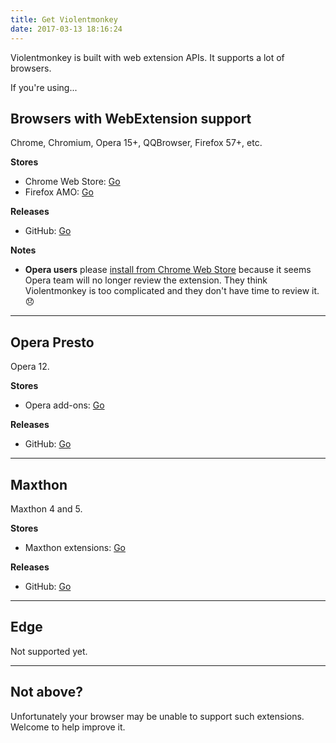 ```yaml
---
title: Get Violentmonkey
date: 2017-03-13 18:16:24
---
```


Violentmonkey is built with web extension APIs. It supports a lot of browsers.

If you're using...

Browsers with WebExtension support
---
Chrome, Chromium, Opera 15+, QQBrowser, Firefox 57+, etc.

**Stores**
- Chrome Web Store: [Go](https://chrome.google.com/webstore/detail/violent-monkey/jinjaccalgkegednnccohejagnlnfdag)
- Firefox AMO: [Go](https://addons.mozilla.org/firefox/addon/violentmonkey/)

**Releases**
- GitHub: [Go](https://github.com/violentmonkey/violentmonkey/releases)

**Notes**
- **Opera users** please [install from Chrome Web Store](https://addons.opera.com/en/extensions/details/download-chrome-extension-9/) because it seems Opera team will no longer review the extension. They think Violentmonkey is too complicated and they don't have time to review it. 😞

---

Opera Presto
---
Opera 12.

**Stores**
- Opera add-ons: [Go](https://addons.opera.com/extensions/details/violent-monkey/)

**Releases**
- GitHub: [Go](https://github.com/violentmonkey/violentmonkey-oex/releases)

---

Maxthon
---
Maxthon 4 and 5.

**Stores**
- Maxthon extensions: [Go](http://extension.maxthon.com/detail/index.php?view_id=1680)

**Releases**
- GitHub: [Go](https://github.com/violentmonkey/violentmonkey-mx/releases)

---

Edge
---
Not supported yet.

---

Not above?
---
Unfortunately your browser may be unable to support such extensions.
Welcome to help improve it.
